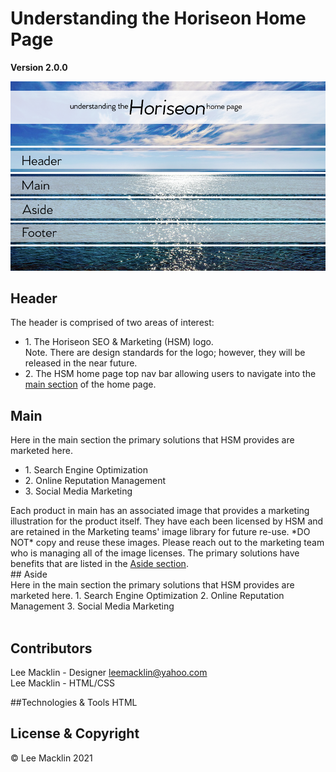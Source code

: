 # Understanding the Horiseon Home Page
**Version 2.0.0**

<p align="center">
    <img src="/assets/images/Horiseon-Readme-Banner2.png" 
            alt="">
    <a href="#Header">
        <img src="/assets/images/HW1-Readme-Header-Img2.png" 
            alt="Review Header Detail">
    </a>
    <a href="#Main">
        <img src="/assets/images/HW1-Readme-Main-Img2.png" 
             alt="Review Main Detail">
    </a>
    <a href="#Aside">
        <img src="/assets/images/HW1-Readme-Aside-Img2.png" 
             alt="Review Aside Detail">
    </a>
    <a href="#Footer">
        <img src="/assets/images/HW1-Readme-Footer-Img2.png" 
            alt="Review Footer Detail">
    </a>
    <img src="/assets/images/HW1-Readme-Banner-End2.png" 
         alt="Nothing to review">    
</p>

## Header
<div id="Header">
    <span> The header is comprised of two areas of interest: </span>
    <ul>
        <li>1. The Horiseon SEO & Marketing (HSM) logo.<br>
        Note.  There are design standards for the logo; however, they will be released in the near future.
        </li>
        <li>2.  The HSM home page top nav bar allowing users to navigate into the <a href="Main">main section</a> of the home page.
        </li>
    </ul>
</div>

## Main
<div id="Main">
    Here in the main section the primary solutions that HSM provides are marketed here.  
    <ul>
        <li>1.  Search Engine Optimization</li>
        <li>2.  Online Reputation Management</li>
        <li>3.  Social Media Marketing </li>
    </ul>
    <span> 
        Each product in main has an associated image that provides a marketing illustration for the product itself.  They have each been licensed by HSM and are retained in the Marketing teams' image library for future re-use.  *DO NOT* copy and reuse these images.  Please reach out to the marketing team who is managing all of the image licenses. <br<br>
        The primary solutions have benefits that are listed in the <a href='Aside'>Aside section</a>.
    </span>
</div>
## Aside
<div id="Aside">
    Here in the main section the primary solutions that HSM provides are marketed here.  
        1.  Search Engine Optimization
        2.  Online Reputation Management
        3.  Social Media Marketing
    <br><br>
</div>

## Contributors
Lee Macklin - Designer <a href="leemacklin@yahoo.com">leemacklin@yahoo.com</a> <br>
Lee Macklin - HTML/CSS

##Technologies & Tools
HTML <br>

## License & Copyright
© Lee Macklin 2021 


